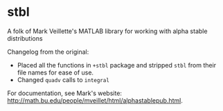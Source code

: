 stbl
====

A folk of Mark Veillette's MATLAB library for working with alpha stable distributions

Changelog from the original:
* Placed all the functions in `+stbl` package and stripped `stbl` from their file names for ease of use.
* Changed `quadv` calls to `integral`

For documentation, see Mark's website: http://math.bu.edu/people/mveillet/html/alphastablepub.html.
